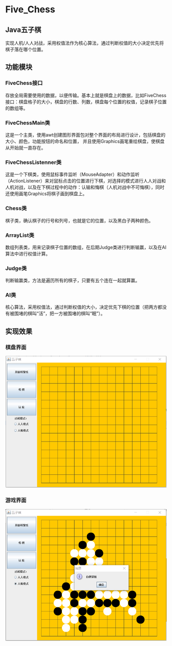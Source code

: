 # Five_Chess
## Java五子棋
实现人机/人人对战，采用权值法作为核心算法，通过判断权值的大小决定优先将棋子落在哪个位置。
## 功能模块
### FiveChess接口
存放全局需要使用的数据，以便传输。基本上就是棋盘上的数据，比如FiveChess接口：棋盘格子的大小，棋盘的行数、列数，棋盘每个位置的权值，记录棋子位置的数组等。
### FiveChessMain类
这是一个主类，使用awt创建图形界面包对整个界面的布局进行设计，包括棋盘的大小、颜色，功能按钮的命名和位置， 并且使用Graphics画笔重绘棋盘，使棋盘从开始就一直存在。
### FiveChessListenner类
这是一个下棋类，使用鼠标事件监听（MouseAdapter）和动作监听（ActionListener）来对鼠标点击的位置进行下棋，对选择的模式进行人人对战和人机对战，以及在下棋过程中的动作：认输和悔棋（人机对战中不可悔棋），同时还使用画笔Graphics将棋子画到棋盘上。
### Chess类
棋子类，确认棋子的行号和列号，也就是它的位置，以及黑白子两种颜色。
### ArrayList类
数组列表类，用来记录棋子位置的数组，在后期Judge类进行判断输赢，以及在AI算法中进行权值计算。
### Judge类
判断输赢类，方法是遍历所有的棋子，只要有五个连在一起就算赢。
### AI类
核心算法，采用权值法，通过判断权值的大小，决定优先下棋的位置（把两方都没有被围堵的棋叫“活”，把一方被围堵的棋叫“眠”）。
## 实现效果
### 棋盘界面
![](./1.png)
### 游戏界面
![](./2.png)
